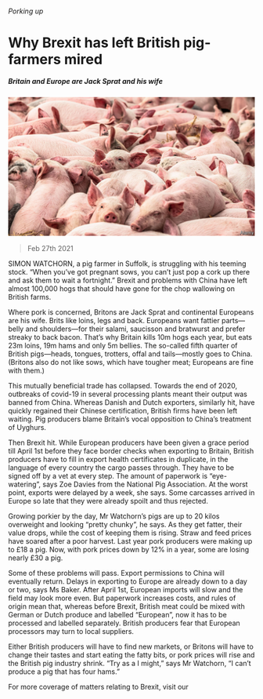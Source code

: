 ###### Porking up

# Why Brexit has left British pig-farmers mired 

##### Britain and Europe are Jack Sprat and his wife 

![image](images/20210227_BRP001_0.jpg) 

> Feb 27th 2021 


SIMON WATCHORN, a pig farmer in Suffolk, is struggling with his teeming stock. “When you’ve got pregnant sows, you can’t just pop a cork up there and ask them to wait a fortnight.” Brexit and problems with China have left almost 100,000 hogs that should have gone for the chop wallowing on British farms.


Where pork is concerned, Britons are Jack Sprat and continental Europeans are his wife. Brits like loins, legs and back. Europeans want fattier parts—belly and shoulders—for their salami, saucisson and bratwurst and prefer streaky to back bacon. That’s why Britain kills 10m hogs each year, but eats 23m loins, 19m hams and only 5m bellies. The so-called fifth quarter of British pigs—heads, tongues, trotters, offal and tails—mostly goes to China. (Britons also do not like sows, which have tougher meat; Europeans are fine with them.)



This mutually beneficial trade has collapsed. Towards the end of 2020, outbreaks of covid-19 in several processing plants meant their output was banned from China. Whereas Danish and Dutch exporters, similarly hit, have quickly regained their Chinese certification, British firms have been left waiting. Pig producers blame Britain’s vocal opposition to China’s treatment of Uyghurs.


Then Brexit hit. While European producers have been given a grace period till April 1st before they face border checks when exporting to Britain, British producers have to fill in export health certificates in duplicate, in the language of every country the cargo passes through. They have to be signed off by a vet at every step. The amount of paperwork is “eye-watering”, says Zoe Davies from the National Pig Association. At the worst point, exports were delayed by a week, she says. Some carcasses arrived in Europe so late that they were already spoilt and thus rejected.


Growing porkier by the day, Mr Watchorn’s pigs are up to 20 kilos overweight and looking “pretty chunky”, he says. As they get fatter, their value drops, while the cost of keeping them is rising. Straw and feed prices have soared after a poor harvest. Last year pork producers were making up to £18 a pig. Now, with pork prices down by 12% in a year, some are losing nearly £30 a pig.


Some of these problems will pass. Export permissions to China will eventually return. Delays in exporting to Europe are already down to a day or two, says Ms Baker. After April 1st, European imports will slow and the field may look more even. But paperwork increases costs, and rules of origin mean that, whereas before Brexit, British meat could be mixed with German or Dutch produce and labelled “European”, now it has to be processed and labelled separately. British producers fear that European processors may turn to local suppliers.


Either British producers will have to find new markets, or Britons will have to change their tastes and start eating the fatty bits, or pork prices will rise and the British pig industry shrink. “Try as a I might,” says Mr Watchorn, “I can’t produce a pig that has four hams.”


For more coverage of matters relating to Brexit, visit our 

